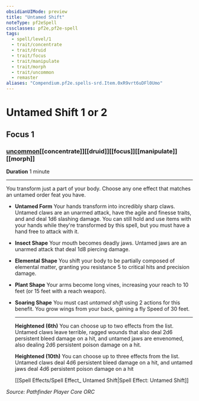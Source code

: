 ```yaml
---
obsidianUIMode: preview
title: "Untamed Shift"
noteType: pf2eSpell
cssclasses: pf2e,pf2e-spell
tags:
  - spell/level/1
  - trait/concentrate
  - trait/druid
  - trait/focus
  - trait/manipulate
  - trait/morph
  - trait/uncommon
  - remaster
aliases: "Compendium.pf2e.spells-srd.Item.0xR9vrt6uDFl0Umo" 
---
```

# Untamed Shift  1 or 2  
## Focus 1
### [uncommon](uncommon "Uncommon Rarity Trait")[[concentrate]][[druid]][[focus]][[manipulate]][[morph]]

**Duration** 1 minute
* * * 
You transform just a part of your body. Choose any one effect that matches an untamed order feat you have.

*   **Untamed Form** Your hands transform into incredibly sharp claws. Untamed claws are an unarmed attack, have the agile and finesse traits, and and deal 1d6 slashing damage. You can still hold and use items with your hands while they're transformed by this spell, but you must have a hand free to attack with it.
*   **Insect Shape** Your mouth becomes deadly jaws. Untamed jaws are an unarmed attack that deal 1d8 piercing damage.
*   **Elemental Shape** You shift your body to be partially composed of elemental matter, granting you resistance 5 to critical hits and precision damage.
*   **Plant Shape** Your arms become long vines, increasing your reach to 10 feet (or 15 feet with a reach weapon).
*   **Soaring Shape** You must cast _untamed shift_ using 2 actions for this benefit. You grow wings from your back, gaining a fly Speed of 30 feet.
    
    * * *
    
    **Heightened (6th)** You can choose up to two effects from the list. Untamed claws leave terrible, ragged wounds that also deal 2d6 persistent bleed damage on a hit, and untamed jaws are envenomed, also dealing 2d6 persistent poison damage on a hit.
    
    **Heightened (10th)** You can choose up to three effects from the list. Untamed claws deal 4d6 persistent bleed damage on a hit, and untamed jaws deal 4d6 persistent poison damage on a hit
    
    [[Spell Effects/Spell Effect_ Untamed Shift|Spell Effect: Untamed Shift]]

*Source: Pathfinder Player Core*
*ORC*